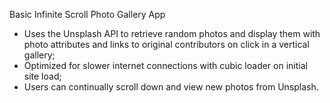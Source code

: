 Basic Infinite Scroll Photo Gallery App

- Uses the Unsplash API to retrieve random photos and display them with photo attributes and links to original contributors on click in a vertical gallery;
- Optimized for slower internet connections with cubic loader on initial site load;
- Users can continually scroll down and view new photos from Unsplash.
